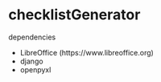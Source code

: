 # checklistGenerator

dependencies

<ul>
  <li>LibreOffice (https://www.libreoffice.org)</li> 
  <li>django</li> 
  <li>openpyxl</li> 
</ul>

